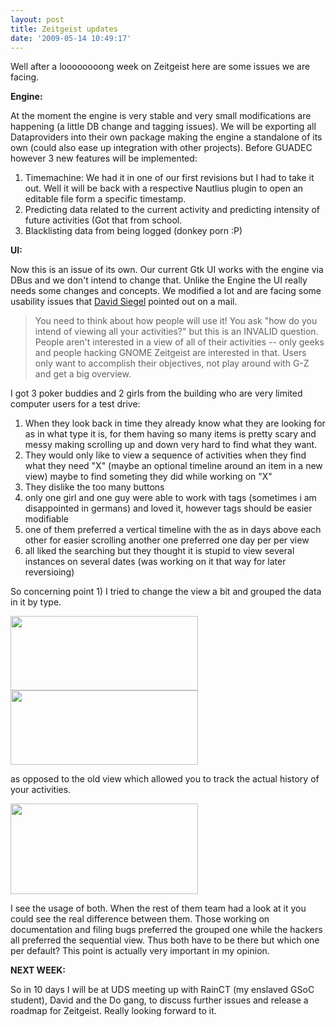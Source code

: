 ```yaml
---
layout: post
title: Zeitgeist updates
date: '2009-05-14 10:49:17'
---
```


Well after a loooooooong week on Zeitgeist here are some issues we are facing.

<strong>Engine:</strong>
<p style="margin-bottom: 0in;">At the moment the engine is very stable and very small modifications are happening (a little DB change and tagging issues). We will be exporting all Dataproviders into their own package making the engine a standalone of its own (could also ease up integration with other projects). Before GUADEC however 3 new features will be implemented:</p>

<ol>
	<li>Timemachine: We had it in one of our 	first revisions but I had to take it out. Well it will be back with 	a respective Nautlius plugin to open an editable file form a 	specific timestamp.</li>
	<li>Predicting data related to the current 	activity and predicting intensity of future activities (Got that 	from school.</li>
	<li>Blacklisting data from being logged 	(donkey porn :P)</li>
</ol>
<strong>UI:</strong>

Now this is an issue of its own. Our current Gtk UI works with the engine via DBus and we don't intend to change that. Unlike the Engine the UI really needs some changes and concepts. We modified a lot and are facing some usability issues that <a href="http://davebsd.com/">David Siegel</a> pointed out on a mail.
<blockquote>You need to think about how people will use it! You ask "how do you intend of viewing all your activities?" but this is an INVALID question. People aren't interested in a view of all of their activities -- only geeks and people hacking GNOME Zeitgeist are interested in that. Users only want to accomplish their objectives, not play around with G-Z and get a big overview.</blockquote>
I got 3 poker buddies and 2 girls from the building who are very limited computer users for a test drive:
<ol>
	<li>When they look back in time they 	already know what they are looking for as in what type it is, for 	them having so many items is pretty scary and messy making scrolling 	up and down very hard to find what they want.</li>
	<li>They would only like to view a 	sequence of activities when they find what they need "X" 	(maybe an optional timeline around an item in a new view) maybe to 	find someting they did while working on "X"</li>
	<li>They dislike the too many buttons</li>
	<li>only one girl and one guy were 	able to work with tags (sometimes i am disappointed in germans) and 	loved it, however tags should be easier modifiable</li>
	<li>one of them preferred a vertical 	timeline with the as in days above each other for easier scrolling 	another one preferred one day per per view</li>
	<li>all liked the searching but they thought it is stupid to view 	several instances on several dates (was working on it that way for 	later reversioing)</li>
</ol>
So concerning point 1) I tried to change the view a bit and grouped the data in it by type.

<!-- 		@page { margin: 0.79in } 		P { margin-bottom: 0.08in } -->

<a href="http://geekyogre.com/content/images/2009/05/screenshot-gnome-zeitgeist.png"><img class="alignnone size-medium wp-image-651" title="screenshot-gnome-zeitgeist" src="http://geekyogre.com/content/images/2009/05/screenshot-gnome-zeitgeist-300x119.png" alt="" width="300" height="119" /></a> <a href="http://geekyogre.com/content/images/2009/05/screenshot-gnome-zeitgeist-1.png"><img class="alignnone size-medium wp-image-652" title="screenshot-gnome-zeitgeist-1" src="http://geekyogre.com/content/images/2009/05/screenshot-gnome-zeitgeist-1-300x119.png" alt="" width="300" height="119" /></a>

as opposed to the old view which allowed you to track the actual history of your activities.

<a href="http://geekyogre.com/content/images/2009/05/screenshot-gnome-zeitgeist-2.png"><img class="alignnone size-medium wp-image-653" title="screenshot-gnome-zeitgeist-2" src="http://geekyogre.com/content/images/2009/05/screenshot-gnome-zeitgeist-2-300x145.png" alt="" width="300" height="145" /></a>

I see the usage of both. When the rest of them team had a look at it you could see the real difference between them. Those working on documentation and filing bugs preferred the grouped one while the hackers all preferred the sequential view. Thus both have to be there but which one per default? This point is actually very important in my opinion.

<strong>NEXT WEEK:</strong>

So in 10 days I will be at UDS meeting up with RainCT (my enslaved GSoC student), David and the Do gang, to discuss further issues and release a roadmap for Zeitgeist. Really looking forward to it.